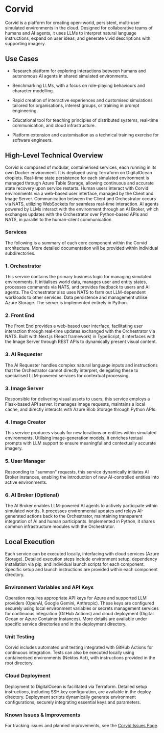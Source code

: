 # Corvid

Corvid is a platform for creating open-world, persistent, multi-user simulated environments in the cloud. Designed for collaborative teams of humans and AI agents, it uses LLMs to interpret natural language instructions, expand on user ideas, and generate vivid descriptions with supporting imagery.

## Use Cases

- Research platform for exploring interactions between humans and autonomous AI agents in shared simulated environments.

- Benchmarking LLMs, with a focus on role-playing behaviours and character modelling.

- Rapid creation of interactive experiences and customised simulations tailored for organisations, interest groups, or training in prompt engineering.

- Educational tool for teaching principles of distributed systems, real-time communication, and cloud infrastructure.

- Platform extension and customisation as a technical training exercise for software engineers.

## High-Level Technical Overview

Corvid is composed of modular, containerised services, each running in its own Docker environment. It is deployed using Terraform on DigitalOcean droplets. Real-time state persistence for each simulated environment is managed through Azure Table Storage, allowing continuous and accurate state recovery upon service restarts.
Human users interact with Corvid environments via a web-based user interface, managed by the Client and Image Server. Communication between the Client and Orchestrator occurs via NATS, utilizing WebSockets for seamless real-time interaction.
AI agents powered by LLMs interact with the environment through an AI Broker, which exchanges updates with the Orchestrator over Python-based APIs and NATS, in parallel to the human-client communication.

### Services

The following is a summary of each core component within the Corvid architecture. More detailed documentation will be provided within individual subdirectories.

### 1. Orchestrator

This service contains the primary business logic for managing simulated environments. It initialises world data, manages user and entity states, processes commands via NATS, and provides feedback to users and AI agents. The Orchestrator also uses NATS to farm out LLM-dependent workloads to other services. Data persistence and management utilise Azure Storage. The server is implemented entirely in Python.

### 2. Front End

The Front End provides a web-based user interface, facilitating user interaction through real-time updates exchanged with the Orchestrator via NATS. Built with Next.js (React framework) in TypeScript, it interfaces with the Image Server through REST APIs to dynamically present visual content.

### 3. AI Requester

The AI Requester handles complex natural language inputs and instructions that the Orchestrator cannot directly interpret, delegating these to specialised LLM-powered services for contextual processing.

### 3. Image Server

Responsible for delivering visual assets to users, this service employs a Flask-based API server. It manages image requests, maintains a local cache, and directly interacts with Azure Blob Storage through Python APIs.

### 4. Image Creator

This service produces visuals for new locations or entities within simulated environments. Utilising image-generation models, it enriches textual prompts with LLM support to ensure meaningful and contextually accurate imagery.

### 5. User Manager

Responding to "summon" requests, this service dynamically initiates AI Broker instances, enabling the introduction of new AI-controlled entities into active environments.

### 6. AI Broker (Optional)

The AI Broker enables LLM-powered AI agents to actively participate within simulated worlds. It processes environmental updates and relays AI-generated actions back to the Orchestrator, maintaining transparent integration of AI and human participants. Implemented in Python, it shares common infrastructure modules with the Orchestrator.

## Local Execution

Each service can be executed locally, interfacing with cloud services (Azure Storage). Detailed execution steps include environment setup, dependency installation via pip, and individual launch scripts for each component. Specific setup and launch instructions are provided within each component directory.

### Environment Variables and API Keys

Operation requires appropriate API keys for Azure and supported LLM providers (OpenAI, Google Gemini, Anthropic). These keys are configured securely using local environment variables or secrets management services for continuous integration (GitHub Actions) and cloud deployment (Digital Ocean or Azure Container Instances). More details are available under specific service directories and in the deployment directory.

### Unit Testing

Corvid includes automated unit testing integrated with GitHub Actions for continuous integration. Tests can also be executed locally using containerised environments (Nektos Act), with instructions provided in the root directory.

### Cloud Deployment

Deployment to DigitalOcean is facilitated via Terraform. Detailed setup instructions, including SSH key configuration, are available in the deploy directory. Deployment scripts dynamically generate environment configurations, securely integrating essential keys and parameters.

### Known Issues & Improvements

For tracking issues and planned improvements, see the [Corvid Issues Page](https://github.com/jayjuk/corvid/issues).
